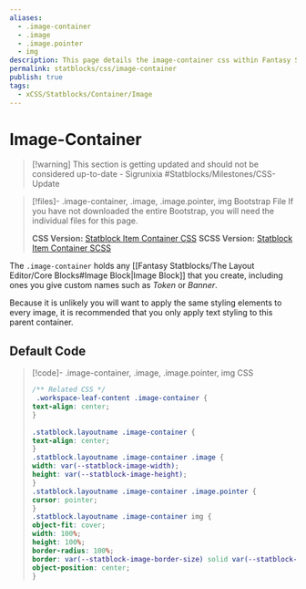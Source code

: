 ```yaml
---
aliases:
  - .image-container
  - .image
  - .image.pointer
  - img
description: This page details the image-container css within Fantasy Statblocks.
permalink: statblocks/css/image-container
publish: true
tags:
  - xCSS/Statblocks/Container/Image
---
```


# Image-Container

>[!warning] This section is getting updated and should not be considered up-to-date \- Sigrunixia
> #Statblocks/Milestones/CSS-Update


> [!files]- .image-container, .image, .image.pointer, img Bootstrap File
> If you have not downloaded the entire Bootstrap, you will need the individual files for this page.
>
> **CSS Version:** [Statblock Item Container CSS](https://github.com/valentine195/fantasy-statblocks/blob/gh-pages/docs/statblock-bootstrap/css/5-container-groups.css)
> **SCSS Version:** [Statblock Item Container SCSS](https://github.com/valentine195/fantasy-statblocks/blob/gh-pages/docs/statblock-bootstrap/scss/5-container-groups.scss)

The `.image-container` holds any [[Fantasy Statblocks/The Layout Editor/Core Blocks#Image Block|Image Block]] that you create, including ones you give custom names such as *Token* or *Banner*. 

Because it is unlikely you will want to apply the same styling elements to every image, it is recommended that you only apply text styling to this parent container.

## Default Code

> [!code]- .image-container, .image, .image.pointer, img CSS
> ```css
> /** Related CSS */  
>  .workspace-leaf-content .image-container {  
> text-align: center;  
> }  
>   
> .statblock.layoutname .image-container {  
> text-align: center;  
> }  
> .statblock.layoutname .image-container .image {  
> width: var(--statblock-image-width);  
> height: var(--statblock-image-height);  
> }  
> .statblock.layoutname .image-container .image.pointer {  
> cursor: pointer;  
> }  
> .statblock.layoutname .image-container img {  
> object-fit: cover;  
> width: 100%;  
> height: 100%;  
> border-radius: 100%;  
> border: var(--statblock-image-border-size) solid var(--statblock-image-border-color);  
> object-position: center;  
> }
>```





